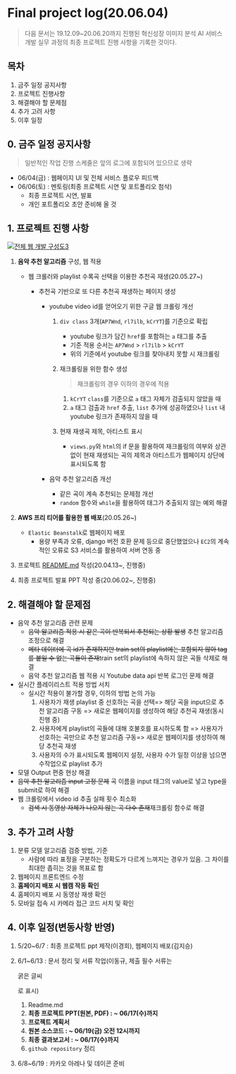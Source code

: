 # Final project log(20.06.04)

> 다음 문서는 19.12.09~20.06.20까지 진행된 혁신성장 이미지 분석 AI 서비스 개발 실무 과정의 최종 프로젝트 진행 사항을 기록한 것이다.

## 목차

1. 금주 일정 공지사항
2. 프로젝트 진행사항
3. 해결해야 할 문제점
4. 추가 고려 사항
5. 이후 일정

## 0. 금주 일정 공지사항

> 일반적인 작업 진행 스케줄은 앞의 로그에 포함되어 있으므로 생략

- 06/04(금) : 웹페이지 UI 및 전체 서비스 플로우 피드백
- 06/06(토) : 멘토링(최종 프로젝트 시연 및 포트폴리오 첨삭)
  - 최종 프로젝트 시연, 발표
  - 개인 포트폴리오 초안 준비해 올 것

## 1. 프로젝트 진행 사항

[![전체 웹 개발 구성도3](https://user-images.githubusercontent.com/58945760/83759686-e41f5380-a6ae-11ea-87ad-7721c1eeb9d1.PNG)](https://user-images.githubusercontent.com/58945760/83759686-e41f5380-a6ae-11ea-87ad-7721c1eeb9d1.PNG)

1. **음악 추천 알고리즘** 구성, 웹 적용

   - 웹 크롤러와 playlist 수록곡 선택을 이용한 추천곡 재생(20.05.27~)

     - 추천곡 기반으로 또 다른 추천곡 재생하는 페이지 생성

       - youtube video id를 얻어오기 위한 구글 웹 크롤링 개선

         1. `div class` 3개(`AP7Wnd`, `rl7ilb`, `kCrYT`)를 기준으로 확립

            - youtube 링크가 담긴 `href`를 포함하는 `a` 태그를 추출
            - 기준 적용 순서는 `AP7Wnd` > `rl7ilb` > `kCrYT`
            - 위의 기준에서 youtube 링크를 찾아내지 못할 시 재크롤링

         2. 재크롤링을 위한 함수 생성

            > 재크롤링의 경우 이하의 경우에 적용

            1. `kCrYT` `class`를 기준으로 `a` 태그 자체가 검출되지 않았을 때
            2. `a` 태그 검출과 `href` 추출, `list` 추가에 성공하였으나 `list` 내 youtube 링크가 존재하지 않을 때

         3. 현재 재생곡 제목, 아티스트 표시

            - `views.py`와 `html`의 if 문을 활용하여 재크롤링의 여부와 상관없이 현재 재생되는 곡의 제목과 아티스트가 웹페이지 상단에 표시되도록 함

       - 음악 추천 알고리즘 개선

         - 같은 곡이 계속 추천되는 문제점 개선
         - `random` 함수와 `while`을 활용하여 태그가 추출되지 않는 예외 해결

2. **AWS 프리 티어를 활용한 웹 배포**(20.05.26~)

   - `Elastic Beanstalk`로 웹페이지 배포
     - 용량 부족과 오류, django 버전 호환 문제 등으로 중단했었으나 `EC2`의 계속적인 오류로 S3 서비스를 활용하여 서버 연동 중

3. 프로젝트 [README.md](https://github.com/dannylee93/Emotion-Recognition/blob/master/README.md#emotion-recognition) 작성(20.04.13~, 진행중)

4. 최종 프로젝트 발표 PPT 작성 중(20.06.02~, 진행중)

## 2. 해결해야 할 문제점

- 음악 추천 알고리즘 관련 문제
  - ~~음악 알고리즘 적용 시 같은 곡이 반복되서 추천되는 상황 발생~~ 추천 알고리즘 조정으로 해결
  - ~~메타 데이터에 곡 id가 존재하지만 train set의 playlist에는 포함되지 않아 tag를 붙일 수 없는 곡들이 존재~~train set의 playlist에 속하지 않은 곡들 삭제로 해결
  - 음악 추천 알고리즘 웹 적용 시 Youtube data api 반복 로그인 문제 해결
- 실시간 플레이리스트 적용 방법 서치
  - 실시간 적용이 불가할 경우, 이하의 방법 논의 가능
    1. 사용자가 재생 playlist 중 선호하는 곡을 선택=> 해당 곡을 input으로 추천 알고리즘 구동 => 새로운 웹페이지를 생성하여 해당 추천곡 재생(동시 진행 중)
    2. 사용자에게 playlist의 곡들에 대해 호불호를 표시하도록 함 => 사용자가 선호하는 곡만으로 추천 알고리즘 구동=> 새로운 웹페이지를 생성하여 해당 추천곡 재생
    3. 사용자의 수가 표시되도록 웹페이지 설정, 사용자 수가 일정 이상을 넘으면 수작업으로 playlist 추가
- 모델 Output 편중 현상 해결
- ~~음악 추천 알고리즘 input 고정 문제~~ 곡 이름을 input 태그의 value로 넣고 type을 submit로 하여 해결
- 웹 크롤링에서 video id 추출 실패 횟수 최소화
  - ~~검색 시 동영상 자체가 나오지 않는 곡 다수 존재~~재크롤링 함수로 해결

## 3. 추가 고려 사항

1. 분류 모델 알고리즘 검증 방법, 기준
   - 사람에 따라 표정을 구분하는 정확도가 다르게 느껴지는 경우가 있음. 그 차이를 최대한 좁히는 것을 목표로 함
2. 웹페이지 프론트엔드 수정
3. **홈페이지 배포 시 웹캠 작동 확인**
4. 홈페이지 배포 시 동영상 재생 확인
5. 모바일 접속 시 카메라 접근 코드 서치 및 확인

## 4. 이후 일정(변동사항 반영)

1. 5/20~6/7 : 최종 프로젝트 ppt 제작(이경희), 웹페이지 배포(김지승)

2. 6/1~6/13 : 문서 정리 및 서류 작업(이동규, 제출 필수 서류는

    

   굵은 글씨

   로 표시)

   1. Readme.md
   2. **최종 프로젝트 PPT(원본, PDF) : ~ 06/17(수)까지**
   3. **프로젝트 계획서**
   4. **원본 소스코드 : ~ 06/19(금) 오전 12시까지**
   5. **최종 결과보고서 : ~ 06/17(수)까지**
   6. `github repository` 정리

3. 6/8~6/19 : 카카오 아레나 및 데이콘 준비